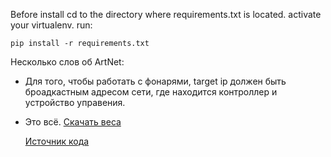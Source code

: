 Before install
    cd to the directory where requirements.txt is located.
    activate your virtualenv.
    run:
    
    pip install -r requirements.txt
   
Несколько слов об ArtNet:
 - Для того, чтобы работать с фонарями, target ip должен быть броадкастным адресом сети, где находится контроллер и устройство управения.
 - Это всё.
   [Скачать веса](https://pjreddie.com/media/files/yolov3.weights) 
   
   [Источник кода](http://datahacker.rs/tensorflow2-0-yolov3/)
